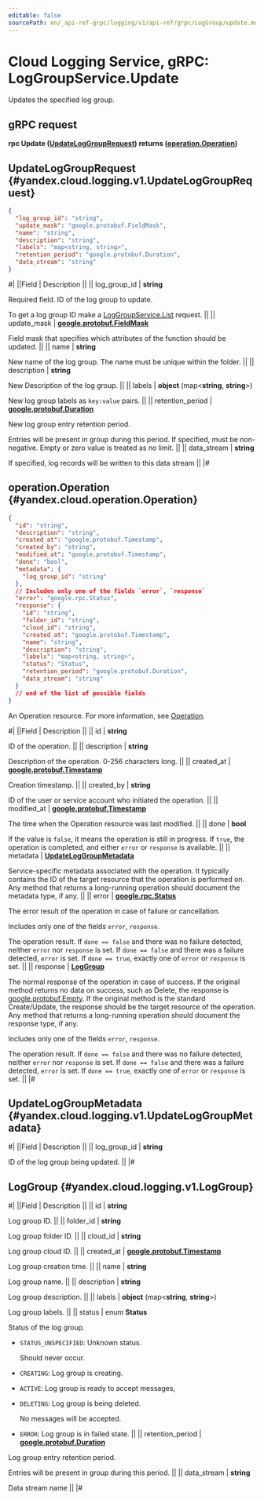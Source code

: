 ```yaml
---
editable: false
sourcePath: en/_api-ref-grpc/logging/v1/api-ref/grpc/LogGroup/update.md
---
```


# Cloud Logging Service, gRPC: LogGroupService.Update

Updates the specified log group.

## gRPC request

**rpc Update ([UpdateLogGroupRequest](#yandex.cloud.logging.v1.UpdateLogGroupRequest)) returns ([operation.Operation](#yandex.cloud.operation.Operation))**

## UpdateLogGroupRequest {#yandex.cloud.logging.v1.UpdateLogGroupRequest}

```json
{
  "log_group_id": "string",
  "update_mask": "google.protobuf.FieldMask",
  "name": "string",
  "description": "string",
  "labels": "map<string, string>",
  "retention_period": "google.protobuf.Duration",
  "data_stream": "string"
}
```

#|
||Field | Description ||
|| log_group_id | **string**

Required field. ID of the log group to update.

To get a log group ID make a [LogGroupService.List](/docs/logging/api-ref/grpc/LogGroup/list#List) request. ||
|| update_mask | **[google.protobuf.FieldMask](https://developers.google.com/protocol-buffers/docs/reference/csharp/class/google/protobuf/well-known-types/field-mask)**

Field mask that specifies which attributes of the function should be updated. ||
|| name | **string**

New name of the log group.
The name must be unique within the folder. ||
|| description | **string**

New Description of the log group. ||
|| labels | **object** (map<**string**, **string**>)

New log group labels as `key:value` pairs. ||
|| retention_period | **[google.protobuf.Duration](https://developers.google.com/protocol-buffers/docs/reference/csharp/class/google/protobuf/well-known-types/duration)**

New log group entry retention period.

Entries will be present in group during this period.
If specified, must be non-negative.
Empty or zero value is treated as no limit. ||
|| data_stream | **string**

If specified, log records will be written to this data stream ||
|#

## operation.Operation {#yandex.cloud.operation.Operation}

```json
{
  "id": "string",
  "description": "string",
  "created_at": "google.protobuf.Timestamp",
  "created_by": "string",
  "modified_at": "google.protobuf.Timestamp",
  "done": "bool",
  "metadata": {
    "log_group_id": "string"
  },
  // Includes only one of the fields `error`, `response`
  "error": "google.rpc.Status",
  "response": {
    "id": "string",
    "folder_id": "string",
    "cloud_id": "string",
    "created_at": "google.protobuf.Timestamp",
    "name": "string",
    "description": "string",
    "labels": "map<string, string>",
    "status": "Status",
    "retention_period": "google.protobuf.Duration",
    "data_stream": "string"
  }
  // end of the list of possible fields
}
```

An Operation resource. For more information, see [Operation](/docs/api-design-guide/concepts/operation).

#|
||Field | Description ||
|| id | **string**

ID of the operation. ||
|| description | **string**

Description of the operation. 0-256 characters long. ||
|| created_at | **[google.protobuf.Timestamp](https://developers.google.com/protocol-buffers/docs/reference/google.protobuf#timestamp)**

Creation timestamp. ||
|| created_by | **string**

ID of the user or service account who initiated the operation. ||
|| modified_at | **[google.protobuf.Timestamp](https://developers.google.com/protocol-buffers/docs/reference/google.protobuf#timestamp)**

The time when the Operation resource was last modified. ||
|| done | **bool**

If the value is `false`, it means the operation is still in progress.
If `true`, the operation is completed, and either `error` or `response` is available. ||
|| metadata | **[UpdateLogGroupMetadata](#yandex.cloud.logging.v1.UpdateLogGroupMetadata)**

Service-specific metadata associated with the operation.
It typically contains the ID of the target resource that the operation is performed on.
Any method that returns a long-running operation should document the metadata type, if any. ||
|| error | **[google.rpc.Status](https://cloud.google.com/tasks/docs/reference/rpc/google.rpc#status)**

The error result of the operation in case of failure or cancellation.

Includes only one of the fields `error`, `response`.

The operation result.
If `done == false` and there was no failure detected, neither `error` nor `response` is set.
If `done == false` and there was a failure detected, `error` is set.
If `done == true`, exactly one of `error` or `response` is set. ||
|| response | **[LogGroup](#yandex.cloud.logging.v1.LogGroup)**

The normal response of the operation in case of success.
If the original method returns no data on success, such as Delete,
the response is [google.protobuf.Empty](https://developers.google.com/protocol-buffers/docs/reference/google.protobuf#google.protobuf.Empty).
If the original method is the standard Create/Update,
the response should be the target resource of the operation.
Any method that returns a long-running operation should document the response type, if any.

Includes only one of the fields `error`, `response`.

The operation result.
If `done == false` and there was no failure detected, neither `error` nor `response` is set.
If `done == false` and there was a failure detected, `error` is set.
If `done == true`, exactly one of `error` or `response` is set. ||
|#

## UpdateLogGroupMetadata {#yandex.cloud.logging.v1.UpdateLogGroupMetadata}

#|
||Field | Description ||
|| log_group_id | **string**

ID of the log group being updated. ||
|#

## LogGroup {#yandex.cloud.logging.v1.LogGroup}

#|
||Field | Description ||
|| id | **string**

Log group ID. ||
|| folder_id | **string**

Log group folder ID. ||
|| cloud_id | **string**

Log group cloud ID. ||
|| created_at | **[google.protobuf.Timestamp](https://developers.google.com/protocol-buffers/docs/reference/google.protobuf#timestamp)**

Log group creation time. ||
|| name | **string**

Log group name. ||
|| description | **string**

Log group description. ||
|| labels | **object** (map<**string**, **string**>)

Log group labels. ||
|| status | enum **Status**

Status of the log group.

- `STATUS_UNSPECIFIED`: Unknown status.

  Should never occur.
- `CREATING`: Log group is creating.
- `ACTIVE`: Log group is ready to accept messages,
- `DELETING`: Log group is being deleted.

  No messages will be accepted.
- `ERROR`: Log group is in failed state. ||
|| retention_period | **[google.protobuf.Duration](https://developers.google.com/protocol-buffers/docs/reference/csharp/class/google/protobuf/well-known-types/duration)**

Log group entry retention period.

Entries will be present in group during this period. ||
|| data_stream | **string**

Data stream name ||
|#